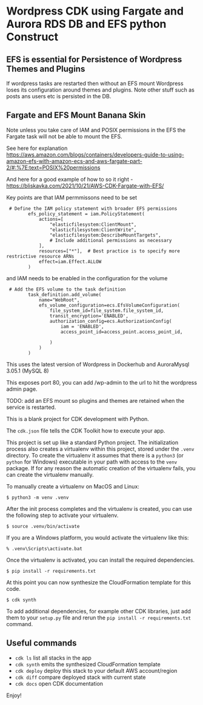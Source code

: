 
# Wordpress CDK using Fargate and Aurora RDS DB and EFS python Construct

##  EFS is essential for Persistence of Wordpress Themes and Plugins

If wordpress tasks are restarted then without an EFS mount Wordpress loses its configuration around themes and plugins.  Note other stuff such as posts ans users etc is persisted in the DB.


## Fargate and EFS Mount Banana Skin

Note unless you take care of IAM and POSIX permissions in the EFS the Fargate task will not be able to mount the EFS.

See here for explanation https://aws.amazon.com/blogs/containers/developers-guide-to-using-amazon-efs-with-amazon-ecs-and-aws-fargate-part-2/#:%7E:text=POSIX%20permissions

And here for a good example of how to so it right - https://bliskavka.com/2021/10/21/AWS-CDK-Fargate-with-EFS/

Key points are that IAM permmissons need to be set

```
 # Define the IAM policy statement with broader EFS permissions
        efs_policy_statement = iam.PolicyStatement(
            actions=[
                "elasticfilesystem:ClientMount",
                "elasticfilesystem:ClientWrite",
                "elasticfilesystem:DescribeMountTargets",
                # Include additional permissions as necessary
            ],
            resources=["*"],  # Best practice is to specify more restrictive resource ARNs
            effect=iam.Effect.ALLOW
        )
```

and IAM needs to be enabled in the configuration for the volume

```
 # Add the EFS volume to the task definition
        task_definition.add_volume(
            name="WebRoot",
            efs_volume_configuration=ecs.EfsVolumeConfiguration(
                file_system_id=file_system.file_system_id,
                transit_encryption='ENABLED',
                authorization_config=ecs.AuthorizationConfig(
                    iam = 'ENABLED',
                    access_point_id=access_point.access_point_id,
                    
                )
            )
        )

```





This uses the latest version of Wordpress in Dockerhub and AuroraMysql 3.05.1 (MySQL 8)

This exposes port 80, you can add /wp-admin to the url to hit the wordpress admin page.

TODO: add an EFS mount so plugins and themes are retained when the service is restarted.


This is a blank project for CDK development with Python.

The `cdk.json` file tells the CDK Toolkit how to execute your app.

This project is set up like a standard Python project.  The initialization
process also creates a virtualenv within this project, stored under the `.venv`
directory.  To create the virtualenv it assumes that there is a `python3`
(or `python` for Windows) executable in your path with access to the `venv`
package. If for any reason the automatic creation of the virtualenv fails,
you can create the virtualenv manually.

To manually create a virtualenv on MacOS and Linux:

```
$ python3 -m venv .venv
```

After the init process completes and the virtualenv is created, you can use the following
step to activate your virtualenv.

```
$ source .venv/bin/activate
```

If you are a Windows platform, you would activate the virtualenv like this:

```
% .venv\Scripts\activate.bat
```

Once the virtualenv is activated, you can install the required dependencies.

```
$ pip install -r requirements.txt
```

At this point you can now synthesize the CloudFormation template for this code.

```
$ cdk synth
```

To add additional dependencies, for example other CDK libraries, just add
them to your `setup.py` file and rerun the `pip install -r requirements.txt`
command.

## Useful commands

 * `cdk ls`          list all stacks in the app
 * `cdk synth`       emits the synthesized CloudFormation template
 * `cdk deploy`      deploy this stack to your default AWS account/region
 * `cdk diff`        compare deployed stack with current state
 * `cdk docs`        open CDK documentation

Enjoy!
